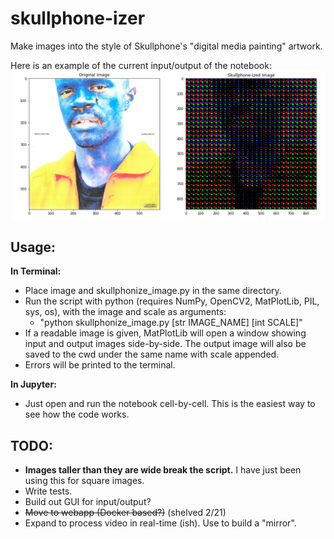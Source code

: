 # skullphone-izer
Make images into the style of Skullphone's "digital media painting" artwork.


Here is an example of the current input/output of the notebook:
![Example Output](example_output.PNG)

## Usage:
**In Terminal:**
- Place image and skullphonize_image.py in the same directory.
- Run the script with python (requires NumPy, OpenCV2, MatPlotLib, PIL, sys, os), with the image and scale as arguments:
    - "python skullphonize_image.py [str IMAGE_NAME] [int SCALE]"
- If a readable image is given, MatPlotLib will open a window showing input and output images side-by-side. The output image will also be saved to the cwd under the same name with scale appended.
- Errors will be printed to the terminal.

**In Jupyter:**
- Just open and run the notebook cell-by-cell. This is the easiest way to see how the code works.

## TODO:
- **Images taller than they are wide break the script.** I have just been using this for square images.
- Write tests.  
- Build out GUI for input/output?
- ~~Move to webapp (Docker based?)~~ (shelved 2/21)
- Expand to process video in real-time (ish). Use to build a "mirror".
